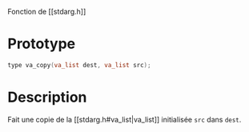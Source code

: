 Fonction de [[stdarg.h]]

# Prototype
```C
type va_copy(va_list dest, va_list src);
```
# Description
Fait une copie de la [[stdarg.h#va_list|va_list]] initialisée `src` dans `dest`.